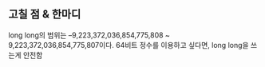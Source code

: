 ## 고칠 점 & 한마디
long long의 범위는 –9,223,372,036,854,775,808 ~ 9,223,372,036,854,775,807이다.
64비트 정수를 이용하고 싶다면, long long을 쓰는게 안전함